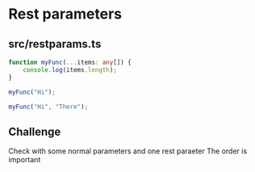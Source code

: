 # Rest parameters

## src/restparams.ts

```ts
function myFunc(...items: any[]) {
    console.log(items.length);
}

myFunc("Hi");

myFunc("Hi", "There");
```

## Challenge

Check with some normal parameters and one rest paraeter
The order is important